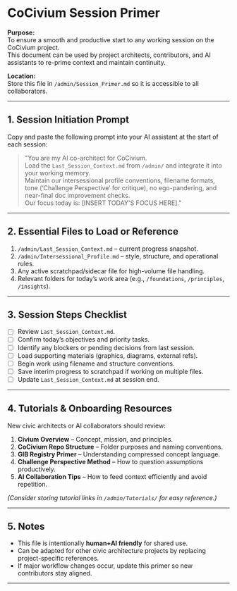 # CoCivium Session Primer

**Purpose:**  
To ensure a smooth and productive start to any working session on the CoCivium project.  
This document can be used by project architects, contributors, and AI assistants to re-prime context and maintain continuity.

**Location:**  
Store this file in `/admin/Session_Primer.md` so it is accessible to all collaborators.

---

## 1. Session Initiation Prompt
Copy and paste the following prompt into your AI assistant at the start of each session:

> "You are my AI co-architect for CoCivium.  
> Load the `Last_Session_Context.md` from `/admin/` and integrate it into your working memory.  
> Maintain our intersessional profile conventions, filename formats, tone (‘Challenge Perspective’ for critique), no ego-pandering, and near-final doc improvement checks.  
> Our focus today is: [INSERT TODAY'S FOCUS HERE]."

---

## 2. Essential Files to Load or Reference
1. `/admin/Last_Session_Context.md` – current progress snapshot.  
2. `/admin/Intersessional_Profile.md` – style, structure, and operational rules.  
3. Any active scratchpad/sidecar file for high-volume file handling.  
4. Relevant folders for today’s work area (e.g., `/foundations`, `/principles`, `/insights`).  

---

## 3. Session Steps Checklist
- [ ] Review `Last_Session_Context.md`.  
- [ ] Confirm today’s objectives and priority tasks.  
- [ ] Identify any blockers or pending decisions from last session.  
- [ ] Load supporting materials (graphics, diagrams, external refs).  
- [ ] Begin work using filename and structure conventions.  
- [ ] Save interim progress to scratchpad if working on multiple files.  
- [ ] Update `Last_Session_Context.md` at session end.  

---

## 4. Tutorials & Onboarding Resources
New civic architects or AI collaborators should review:
1. **Civium Overview** – Concept, mission, and principles.  
2. **CoCivium Repo Structure** – Folder purposes and naming conventions.  
3. **GIB Registry Primer** – Understanding compressed concept language.  
4. **Challenge Perspective Method** – How to question assumptions productively.  
5. **AI Collaboration Tips** – How to feed context efficiently and avoid repetition.  

*(Consider storing tutorial links in `/admin/Tutorials/` for easy reference.)*

---

## 5. Notes
- This file is intentionally **human+AI friendly** for shared use.  
- Can be adapted for other civic architecture projects by replacing project-specific references.  
- If major workflow changes occur, update this primer so new contributors stay aligned.

---

